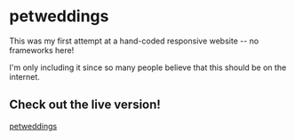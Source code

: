 # petweddings

This was my first attempt at a hand-coded responsive website -- no frameworks here!

I'm only including it since so many people believe that this should be on the internet.

## Check out the live version!
[petweddings](http://karhodes.github.io/mocksites/petweddings/)